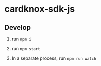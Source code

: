  # cardknox-sdk-js
 
 ## Develop
 
 1. run `npm i`
 
 1. run `npm start`
 
 1. In a separate process, run `npm run watch`
